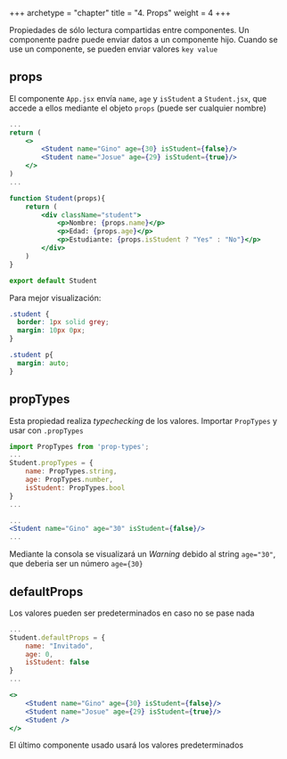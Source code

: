 +++
archetype = "chapter"
title = "4. Props"
weight = 4
+++

Propiedades de sólo lectura compartidas entre componentes. Un componente padre puede enviar datos a un componente hijo. Cuando se use un componente, se pueden enviar valores `key value`

## props
El componente `App.jsx` envía `name`, `age` y `isStudent` a `Student.jsx`, que accede a ellos mediante el objeto `props` (puede ser cualquier nombre)

```jsx {title="App.jsx"}
...
return (
    <>
        <Student name="Gino" age={30} isStudent={false}/>
        <Student name="Josue" age={29} isStudent={true}/>
    </>
)
...
```

```jsx {title="Student.jsx"}
function Student(props){
    return (
        <div className="student">
            <p>Nombre: {props.name}</p>
            <p>Edad: {props.age}</p>
            <p>Estudiante: {props.isStudent ? "Yes" : "No"}</p>
        </div>
    )
}

export default Student
```
Para mejor visualización:
```css {title="index.css"}
.student {
  border: 1px solid grey;
  margin: 10px 0px;
}

.student p{
  margin: auto;
}
```

## propTypes
Esta propiedad realiza _typechecking_ de los valores. Importar `PropTypes` y usar con `.propTypes`
```jsx {title="Student.jsx"}
import PropTypes from 'prop-types';
...
Student.propTypes = {
    name: PropTypes.string,
    age: PropTypes.number,
    isStudent: PropTypes.bool
}
...
```
```jsx {title="App.jsx"}
...
<Student name="Gino" age="30" isStudent={false}/>
...
```
Mediante la consola se visualizará un _Warning_ debido al string `age="30"`, que deberia ser un número `age={30}`

## defaultProps
Los valores pueden ser predeterminados en caso no se pase nada

```jsx {title="Student.jsx"}
...
Student.defaultProps = {
    name: "Invitado",
    age: 0,
    isStudent: false
}
...
```

```jsx {title="App.jsx"}
<>
    <Student name="Gino" age={30} isStudent={false}/>
    <Student name="Josue" age={29} isStudent={true}/>
    <Student />
</>
```
El último componente usado usará los valores predeterminados 